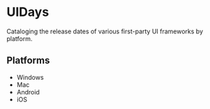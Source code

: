 # UIDays

Cataloging the release dates of various first-party UI frameworks by platform.

## Platforms

* Windows
* Mac
* Android
* iOS
